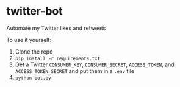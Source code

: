 # twitter-bot
Automate my Twitter likes and retweets

To use it yourself:
1. Clone the repo
2. `pip install -r requirements.txt`
3. Get a Twitter `CONSUMER_KEY`, `CONSUMER_SECRET`, `ACCESS_TOKEN`, and
   `ACCESS_TOKEN_SECRET` and put them in a `.env` file
4. `python bot.py`
